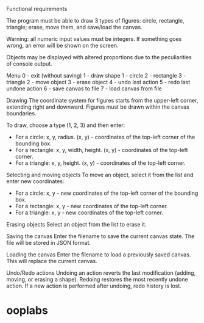Functional requirements

The program must be able to draw 3 types of figures: circle, rectangle, triangle; erase, move them, and save/load the canvas.

Warning: all numeric input values must be integers. If something goes wrong, an error will be shown on the screen.

Objects may be displayed with altered proportions due to the peculiarities of console output.

Menu
0 - exit (without saving)
1 - draw shape
    1 - circle
    2 - rectangle
    3 - triangle
2 - move object
3 - erase object
4 - undo last action
5 - redo last undone action
6 - save canvas to file
7 - load canvas from file

Drawing
The coordinate system for figures starts from the upper-left corner, extending right and downward. Figures must be drawn within the canvas boundaries.

To draw, choose a type (1, 2, 3) and then enter:

- For a circle: x, y, radius. (x, y) - coordinates of the top-left corner of the bounding box.
- For a rectangle: x, y, width, height. (x, y) - coordinates of the top-left corner.
- For a triangle: x, y, height. (x, y) - coordinates of the top-left corner.

Selecting and moving objects
To move an object, select it from the list and enter new coordinates:

- For a circle: x, y - new coordinates of the top-left corner of the bounding box.
- For a rectangle: x, y - new coordinates of the top-left corner.
- For a triangle: x, y - new coordinates of the top-left corner.

Erasing objects
Select an object from the list to erase it.

Saving the canvas
Enter the filename to save the current canvas state. The file will be stored in JSON format.

Loading the canvas
Enter the filename to load a previously saved canvas. This will replace the current canvas.

Undo/Redo actions
Undoing an action reverts the last modification (adding, moving, or erasing a shape). Redoing restores the most recently undone action. If a new action is performed after undoing, redo history is lost.

# ooplabs
